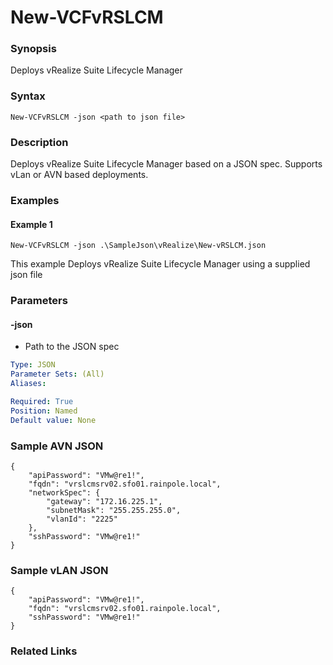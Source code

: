 # New-VCFvRSLCM

### Synopsis
Deploys vRealize Suite Lifecycle Manager

### Syntax
```
New-VCFvRSLCM -json <path to json file>
```

### Description
Deploys vRealize Suite Lifecycle Manager based on a JSON spec. Supports vLan or AVN based deployments.

### Examples
#### Example 1
```
New-VCFvRSLCM -json .\SampleJson\vRealize\New-vRSLCM.json
```
This example Deploys vRealize Suite Lifecycle Manager using a supplied json file

### Parameters
#### -json
- Path to the JSON spec

```yaml
Type: JSON
Parameter Sets: (All)
Aliases:

Required: True
Position: Named
Default value: None
```

### Sample AVN JSON
```
{
    "apiPassword": "VMw@re1!",
    "fqdn": "vrslcmsrv02.sfo01.rainpole.local",
    "networkSpec": {
        "gateway": "172.16.225.1",
        "subnetMask": "255.255.255.0",
        "vlanId": "2225"
    },
    "sshPassword": "VMw@re1!"
}
```

### Sample vLAN JSON
```
{
    "apiPassword": "VMw@re1!",
    "fqdn": "vrslcmsrv02.sfo01.rainpole.local",
    "sshPassword": "VMw@re1!"
}
```

### Related Links
